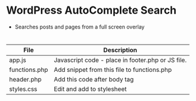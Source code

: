 # WordPress AutoComplete Search
  - Searches posts and pages from a full screen overlay
#
#

| File | Description |
| ------ | ------ |
| app.js | Javascript code - place in footer.php or JS file. |
| functions.php | Add snippet from this file to functions.php |
| header.php | Add this code after body tag |
| styles.css | Edit and add to stylesheet |